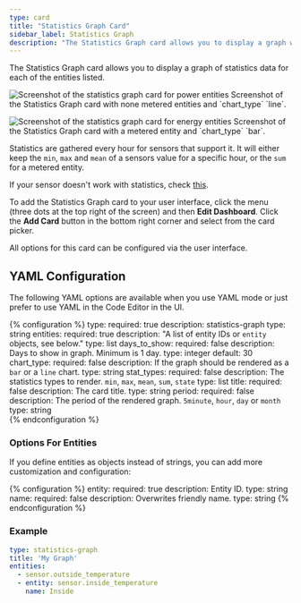 ```yaml
---
type: card
title: "Statistics Graph Card"
sidebar_label: Statistics Graph
description: "The Statistics Graph card allows you to display a graph with statistics data for each of the entities listed."
---
```


The Statistics Graph card allows you to display a graph of statistics data for each of the entities listed.

<p class='img'>
<img src='/images/dashboards/statistics_graph_line.png' alt='Screenshot of the statistics graph card for power entities'>
Screenshot of the Statistics Graph card with none metered entities and `chart_type` `line`.
</p>

<p class='img'>
<img src='/images/dashboards/statistics_graph_bar.png' alt='Screenshot of the statistics graph card for energy entities'>
Screenshot of the Statistics Graph card with a metered entity and `chart_type` `bar`.
</p>

Statistics are gathered every hour for sensors that support it. It will either keep the `min`, `max` and `mean` of a sensors value for a specific hour, or the `sum` for a metered entity.

If your sensor doesn't work with statistics, check [this](/more-info/statistics/).

To add the Statistics Graph card to your user interface, click the menu (three dots at the top right of the screen) and then **Edit Dashboard**. Click the **Add Card** button in the bottom right corner and select from the card picker.

All options for this card can be configured via the user interface.

## YAML Configuration

The following YAML options are available when you use YAML mode or just prefer to use YAML in the Code Editor in the UI.

{% configuration %}
type:
  required: true
  description: statistics-graph
  type: string
entities:
  required: true
  description: "A list of entity IDs or `entity` objects, see below."
  type: list
days_to_show:
  required: false
  description: Days to show in graph. Minimum is 1 day.
  type: integer
  default: 30
chart_type:
  required: false
  description: If the graph should be rendered as a `bar` or a `line` chart.
  type: string
stat_types:
  required: false
  description: The statistics types to render. `min`, `max`, `mean`, `sum`, `state`
  type: list
title:
  required: false
  description: The card title.
  type: string
period:
  required: false
  description: The period of the rendered graph. `5minute`, `hour`, `day` or `month` 
  type: string  
{% endconfiguration %}

### Options For Entities

If you define entities as objects instead of strings, you can add more customization and configuration:

{% configuration %}
entity:
  required: true
  description: Entity ID.
  type: string
name:
  required: false
  description: Overwrites friendly name.
  type: string
{% endconfiguration %}

### Example

```yaml
type: statistics-graph
title: 'My Graph'
entities:
  - sensor.outside_temperature
  - entity: sensor.inside_temperature
    name: Inside
```
